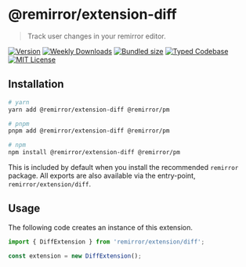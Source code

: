 # @remirror/extension-diff

> Track user changes in your remirror editor.

[![Version][version]][npm] [![Weekly Downloads][downloads-badge]][npm] [![Bundled size][size-badge]][size] [![Typed Codebase][typescript]](#) [![MIT License][license]](#)

[version]: https://flat.badgen.net/npm/v/@remirror/extension-diff/next
[npm]: https://npmjs.com/package/@remirror/extension-diff/v/next
[license]: https://flat.badgen.net/badge/license/MIT/purple
[size]: https://bundlephobia.com/result?p=@remirror/extension-diff@next
[size-badge]: https://flat.badgen.net/bundlephobia/minzip/@remirror/extension-diff@next
[typescript]: https://flat.badgen.net/badge/icon/TypeScript?icon=typescript&label
[downloads-badge]: https://badgen.net/npm/dw/@remirror/extension-diff/red?icon=npm

## Installation

```bash
# yarn
yarn add @remirror/extension-diff @remirror/pm

# pnpm
pnpm add @remirror/extension-diff @remirror/pm

# npm
npm install @remirror/extension-diff @remirror/pm
```

This is included by default when you install the recommended `remirror` package. All exports are also available via the entry-point, `remirror/extension/diff`.

## Usage

The following code creates an instance of this extension.

```ts
import { DiffExtension } from 'remirror/extension/diff';

const extension = new DiffExtension();
```

